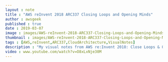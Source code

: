 ```yaml
---
layout : note
title : "AWS reInvent 2018 ARC337 Closing Loops and Opening Minds"
author : awsgeek
published : true
date : 2019-03-07
image : images/AWS-reInvent-2018-ARC337-Closing-Loops-and-Opening-Minds_en.jpg
thumbnail : images/AWS-reInvent-2018-ARC337-Closing-Loops-and-Opening-Minds-thumbnail_en.jpg
tags : [AWS,reInvent,ARC337,CloudArchitecture,VisualNotes]
description : "My visual notes from AWS re:Invent 2018: Close Loops & Opening Minds: How to Take Control of Systems, Big & Small"
video : www.youtube.com/watch?v=O8xLxNje30M
---
```

